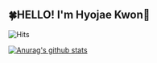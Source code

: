 <h2>🍀HELLO! I'm Hyojae Kwon👋</h2>

![Hits](https://hits.seeyoufarm.com/api/count/incr/badge.svg?url=https%3A%2F%2Fgithub.com%2FHyojaeKwon-GIST20&count_bg=%23EF78ED&title_bg=%23A600FD&icon=airbus.svg&icon_color=%23FFFFFF&title=Visitors&edge_flat=true)

[![Anurag's github stats](https://github-readme-stats.vercel.app/api?HyojaeKwon-GIST20=HyojaeKwon-GIST20)](https://github.com/anuraghazra/github-readme-stats)
